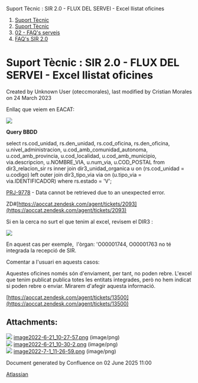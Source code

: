 Suport Tècnic : SIR 2.0 - FLUX DEL SERVEI - Excel llistat oficines  

1.  [Suport Tècnic](index.md)
2.  [Suport Tècnic](13893782.md)
3.  [02 - FAQ's serveis](26313393.md)
4.  [FAQ's SIR 2.0](41523073.md)

Suport Tècnic : SIR 2.0 - FLUX DEL SERVEI - Excel llistat oficines
==================================================================

Created by Unknown User (oteccmorales), last modified by Cristian Morales on 24 March 2023

Enllaç que veiem en EACAT:

![](attachments/64981863/64981866.png)

**Query BBDD**

select rs.cod\_unidad,
rs.den\_unidad,
rs.cod\_oficina,
rs.den\_oficina,
u.nivel\_administracion,
u.cod\_amb\_comunidad\_autonoma,
u.cod\_amb\_provincia,
u.cod\_localidad,
u.cod\_amb\_municipio,
via.descripcion,
u.NOMBRE\_VIA,
u.num\_via,
u.COD\_POSTAL
from dir3\_relacion\_sir rs
inner join dir3\_unidad\_organica u
on (rs.cod\_unidad = u.codigo)
left outer join dir3\_tipo\_via via
on (u.tipo\_via = via.IDENTIFICADOR)
where rs.estado = 'V';

[PRJ-9778](https://contacte.aoc.cat/browse/PRJ-9778?src=confmacro) - Data cannot be retrieved due to an unexpected error.

ZD#[https://aoccat.zendesk.com/agent/tickets/2093](https://aoccat.zendesk.com/agent/tickets/2093)

Si en la cerca no surt el que tenim al excel, revisem el DIR3 :

  

![](attachments/64981863/64981940.png)

  

En aquest cas per exemple,  l'òrgan: 'O00001744, O00001763 no té integrada la recepció de SIR.

Comentar a l'usuari en aquests casos:

  

Aquestes oficines només són d'enviament, per tant, no poden rebre. L'excel que tenim publicat publica totes les entitats integrades, però no hem indicat si poden rebre o enviar. Mirarem d'afegir aquesta informació.

[https://aoccat.zendesk.com/agent/tickets/13500](https://aoccat.zendesk.com/agent/tickets/13500)

  

  

  

Attachments:
------------

![](images/icons/bullet_blue.gif) [image2022-6-21\_10-27-57.png](attachments/64981863/64981864.png) (image/png)  
![](images/icons/bullet_blue.gif) [image2022-6-21\_10-30-2.png](attachments/64981863/64981866.png) (image/png)  
![](images/icons/bullet_blue.gif) [image2022-7-1\_11-26-59.png](attachments/64981863/64981940.png) (image/png)  

Document generated by Confluence on 02 June 2025 11:00

[Atlassian](http://www.atlassian.com/)